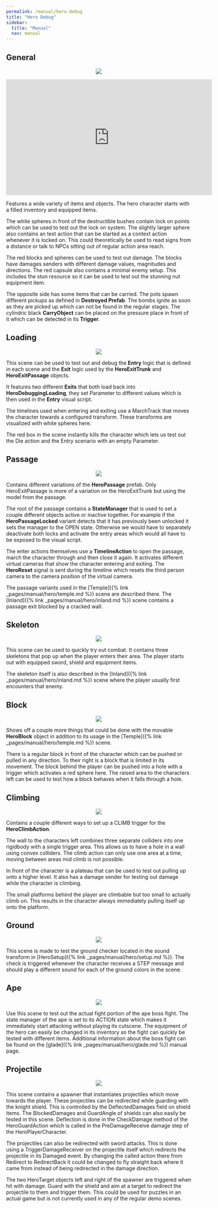 ```yaml
---
permalink: /manual/hero-debug
title: "Hero Debug"
sidebar:
  title: "Manual"
  nav: manual
---
```


## General

<p align="center">
  <img src="/assets/images/hero/heroDebug.png" />
</p>

<iframe width="560" height="315" src="https://www.youtube-nocookie.com/embed/2AB8p22nCxY?si=vv9DEYz7YAJD5mCv&amp;start=2061" title="YouTube video player" frameborder="0" allow="accelerometer; autoplay; clipboard-write; encrypted-media; gyroscope; picture-in-picture" allowfullscreen></iframe>

Features a wide variety of items and objects. The hero character starts with a filled inventory and equipped items.

The white spheres in front of the destructible bushes contain lock on points which can be used to test out the lock on system. The slightly larger sphere also contains an test action that can be started as a context action whenever it is locked on. This could theoretically be used to read signs from a distance or talk to NPCs sitting out of regular action area reach.

The red blocks and spheres can be used to test out damage. The blocks have damages senders with different damage values, magnitudes and directions. The red capsule also contains a minimal enemy setup. This includes the stun resource so it can be used to test out the stunning nut equipment item.

The opposite side has some items that can be carried. The pots spawn different pickups as defined in __Destroyed Prefab__. The bombs ignite as soon as they are picked up which can not be found in the regular stages. The cylindric black __CarryObject__ can be placed on the pressure place in front of it which can be detected in its __Trigger__.

## Loading

<p align="center">
  <img src="/assets/images/hero/heroDebugLoading.png" />
</p>

This scene can be used to test out and debug the __Entry__ logic that is defined in each scene and the __Exit__ logic used by the __HeroExitTrunk__ and __HeroExitPassage__ objects.

It features two different __Exits__ that both load back into __HeroDebuggingLoading__, they set Parameter to different values which is then used in the __Entry__ visual script.

The timelines used when entering and exiting use a MarchTrack that moves the character towards a configured transform. These transforms are visualized with white spheres here.

The red box in the scene instantly kills the character which lets us test out the Die action and the Entry scenario with an empty Parameter.

## Passage

<p align="center">
  <img src="/assets/images/hero/heroDebugPassage.png" />
</p>

Contains different variations of the __HeroPassage__ prefab. Only HeroExitPassage is more of a variation on the HeroExitTrunk but using the model from the passage.

The root of the passage contains a __StateManager__ that is used to set a couple different objects active or inactive together. For example if the __HeroPassageLocked__ variant detects that it has previously been unlocked it sets the manager to the OPEN state. Otherwise we would have to separately deactivate both locks and activate the entry areas which would all have to be exposed to the visual script.

The enter actions themselves use a __TimelineAction__ to open the passage, march the character through and then close it again. It activates different virtual cameras that show the character entering and exiting. The __HeroReset__ signal is sent during the timeline which resets the third person camera to the camera position of the virtual camera.

The passage variants used in the [Temple]({% link _pages/manual/hero/temple.md %}) scene are described there. The [Inland]({% link _pages/manual/hero/inland.md %}) scene contains a passage exit blocked by a cracked wall.

## Skeleton

<p align="center">
  <img src="/assets/images/hero/heroDebugSkeleton.png" />
</p>

This scene can be used to quickly try out combat. It contains three skeletons that pop up when the player enters their area. The player starts out with equipped sword, shield and equipment items.

The skeleton itself is also described in the [Inland]({% link _pages/manual/hero/inland.md %}) scene where the player usually first encounters that enemy.

## Block

<p align="center">
  <img src="/assets/images/hero/heroDebugBlock.png" />
</p>

Shows off a couple more things that could be done with the movable __HeroBlock__ object in addition to its usage in the [Temple]({% link _pages/manual/hero/temple.md %}) scene.

There is a regular block in front of the character which can be pushed or pulled in any direction. To their right is a block that is limited in its movement. The block behind the player can be pushed into a hole with a trigger which activates a red sphere here. The raised area to the characters left can be used to test how a block behaves when it falls through a hole.

## Climbing

<p align="center">
  <img src="/assets/images/hero/heroDebugClimbing.png" />
</p>

Contains a couple different ways to set up a CLIMB trigger for the __HeroClimbAction__.

The wall to the characters left combines three separate colliders into one rigidbody with a single trigger area. This allows us to have a hole in a wall using convex colliders. The climb action can only use one area at a time, moving between areas mid climb is not possible.

In front of the character is a plateau that can be used to test out pulling up onto a higher level. It also has a damage sender for testing out damage while the character is climbing.

The small platforms behind the player are climbable but too small to actually climb on. This results in the character always immediately pulling itself up onto the platform.

## Ground

<p align="center">
  <img src="/assets/images/hero/heroDebugGround.png" />
</p>

This scene is made to test the ground checker located in the sound transform in [HeroSetup]({% link _pages/manual/hero/setup.md %}). The check is triggered whenever the character receives a STEP message and should play a different sound for each of the ground colors in the scene.

## Ape

<p align="center">
  <img src="/assets/images/hero/heroDebugApe.png" />
</p>

Use this scene to test out the actual fight portion of the ape boss fight. The state manager of the ape is set to its ACTION state which makes it immediately start attacking without playing its cutscene. The equipment of the hero can easily be changed in its inventory so the fight can quickly be tested with different items. Additional information about the boss fight can be found on the [glade]({% link _pages/manual/hero/glade.md %}) manual page. 

## Projectile

<p align="center">
  <img src="/assets/images/hero/heroDebugProjectile.png" />
</p>

This scene contains a spawner that instantiates projectiles which move towards the player. These projectiles can be redirected while guarding with the knight shield. This is controlled by the DeflectedDamages field on shield items. The BlockedDamages and GuardAngle of shields can also easily be tested in this scene. Deflection is done in the CheckDamage method of the HeroGuardAction which is called in the PreDamageReceive damage step of the HeroPlayerCharacter.

The projectiles can also be redirected with sword attacks. This is done using a TriggerDamageReceiver on the projectile itself which redirects the projectile in its Damaged event. By changing the called action there from Redirect to RedirectBack it could be changed to fly straight back where it came from instead of being redirected in the damage direction.

The two HeroTarget objects left and right of the spawner are triggered when hit with damage. Guard with the shield and aim at a target to redirect the projectile to them and trigger them. This could be used for puzzles in an actual game but is not currently used in any of the regular demo scenes.